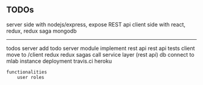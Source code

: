 
## TODOs
server side with nodejs/express, expose REST api
client side with react, redux, redux saga
mongodb


------------

todos
	server
		add todo server module
		implement rest api
		rest api tests
	client
		move to /client
		redux
		redux sagas
		call service layer (rest api)
	db
		connect to mlab instance
	deployment
		travis.ci
		heroku
	
	functionalities
		user roles
			
			
			

